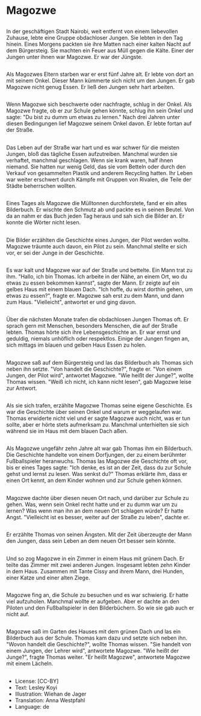 # Magozwe

##
In der geschäftigen Stadt Nairobi, weit entfernt von einem liebevollen Zuhause, lebte eine Gruppe obdachloser Jungen. Sie lebten in den Tag hinein. Eines Morgens packten sie ihre Matten nach einer kalten Nacht auf dem Bürgersteig. Sie machten ein Feuer aus Müll  gegen die Kälte. Einer der Jungen unter ihnen war Magozwe. Er war der Jüngste.

##
Als Magozwes Eltern starben war er erst fünf Jahre alt. Er lebte von dort an mit seinem Onkel. Dieser Mann kümmerte sich nicht um den Jungen. Er gab Magozwe nicht genug Essen. Er ließ den Jungen sehr hart arbeiten.

##
Wenn Magozwe sich beschwerte oder nachfragte, schlug in der Onkel. Als Magozwe fragte, ob er zur Schule gehen könnte, schlug ihn sein Onkel und sagte: "Du bist zu dumm um etwas zu lernen." Nach drei Jahren unter diesen Bedingungen lief Magozwe seinem Onkel davon. Er lebte fortan auf der Straße.

##
Das Leben auf der Straße war hart und es war schwer für die meisten Jungen, bloß das tägliche Essen aufzutreiben. Manchmal wurden sie verhaftet, manchmal geschlagen. Wenn sie krank waren, half ihnen niemand. Sie hatten nur wenig Geld, das sie vom Betteln oder durch den Verkauf von gesammelten Plastik und anderem Recycling hatten. Ihr Leben war weiter erschwert durch Kämpfe mit Gruppen von Rivalen, die Teile der Städte beherrschen wollten.

##
Eines Tages als Magozwe die Mülltonnen durchforstete, fand er ein altes Bilderbuch. Er wischte den Schmutz ab und packte es in seinen Beutel. Von da an nahm er das Buch jeden Tag heraus und sah sich die Bilder an. Er konnte die Wörter nicht lesen.

##
Die Bilder erzählten die Geschichte eines Jungen, der Pilot werden wollte. Magozwe träumte auch davon, ein Pilot zu sein. Manchmal stellte er sich vor, er sei der Junge in der Geschichte.

##
Es war kalt und Magozwe war auf der Straße und bettelte. Ein Mann trat zu ihm. "Hallo, ich bin Thomas. Ich arbeite in der Nähe, an einem Ort, wo du etwas zu essen bekommen kannst", sagte der Mann. Er zeigte auf ein gelbes Haus mit einem blauen Dach. "Ich hoffe, du wirst dorthin gehen, um etwas zu essen?", fragte er. Magozwe sah erst zu dem Mann, und dann zum Haus. "Vielleicht", antwortet er und ging davon.

##
Über die nächsten Monate trafen die obdachlosen Jungen Thomas oft. Er sprach gern mit Menschen, besonders Menschen, die auf der Straße lebten. Thomas hörte sich ihre Lebensgeschichte an. Er war ernst und geduldig, niemals unhöflich oder respektlos. Einige der Jungen fingen an, sich mittags im blauen und gelben Haus Essen zu holen.

##
Magozwe saß auf dem Bürgersteig und las das Bilderbuch als Thomas sich neben ihn setzte. "Von handelt die Geschichte?", fragte er. "Von einem Jungen, der Pilot wird", antwortet Magozwe. "Wie heißt der Junge?", wollte Thomas wissen. "Weiß ich nicht, ich kann nicht lesen", gab Magozwe leise zur Antwort.

##
Als sie sich trafen, erzählte Magozwe Thomas seine eigene Geschichte. Es war die Geschichte über seinen Onkel und warum er weggelaufen war. Thomas erwiderte nicht viel und er sagte Magozwe auch nicht, was er tun sollte, aber er hörte stets aufmerksam zu. Manchmal unterhielten sie sich während sie im Haus mit dem blauen Dach aßen.

##
Als Magozwe ungefähr zehn Jahre alt war gab Thomas ihm ein Bilderbuch. Die Geschichte handelte von einem Dorfjungen, der zu einem berühmter Fußballspieler heranwuchs. Thomas las Magozwe die Geschichte oft vor, bis er eines Tages sagte: "Ich denke, es ist an der Zeit, dass du zur Schule gehst und lernst zu lesen. Was senkst du?" Thomas erklärte ihm, dass er einen Ort kennt, an dem Kinder wohnen und zur Schule gehen können.

##
Magozwe dachte über diesen neuen Ort nach, und darüber zur Schule zu gehen. Was, wenn sein Onkel recht hatte und er zu dumm war um zu lernen? Was wenn man ihn an dem neuen Ort schlagen würde? Er hatte Angst. "Vielleicht ist es besser, weiter auf der Straße zu leben", dachte er.

##
Er erzählte Thomas von seinen Ängsten. Mit der Zeit überzeugte der Mann den Jungen, dass sein Leben an dem neuen Ort besser sein könnte.

##
Und so zog Magozwe in ein Zimmer in einem Haus mit grünem Dach. Er teilte das Zimmer mit zwei anderen Jungen. Insgesamt lebten zehn Kinder in dem Haus. Zusammen mit Tante Cissy and ihrem Mann, drei Hunden, einer Katze und einer alten Ziege.

##
Magozwe fing an, die Schule zu besuchen und es war schwierig. Er hatte viel aufzuholen. Manchmal wollte er aufgeben. Aber er dachte an den Piloten und den Fußballspieler in den Bilderbüchern. So wie sie gab auch er nicht auf.

##
Magozwe saß im Garten des Hauses mit dem grünen Dach und las ein Bilderbuch aus der Schule. Thomas kam dazu und setzte sich neben ihn. "Wovon handelt die Geschichte?", wollte Thomas wissen. "Sie handelt von einem Jungen, der Lehrer wird", antwortete Magozwe. "Wie heißt der Junge?", fragte Thomas weiter. "Er heißt Magozwe", antwortete Magozwe mit einem Lächeln.

##
* License: [CC-BY]
* Text: Lesley Koyi
* Illustration: Wiehan de Jager
* Translation: Anna Westpfahl
* Language: de
